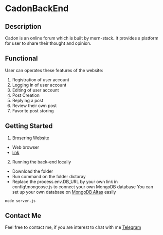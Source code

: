 # CadonBackEnd
## Description
Cadon is an online forum which is built by mern-stack. It provides a platform for user to share their thought and opinion.

## Functional
User can operates these features of the website:
1. Registration of user account
2. Logging in of user account
3. Editing of user account
4. Post Creation
5. Replying a post
6. Review their own post
7. Favorite post storing

## Getting Started
1. Brosering Website
* Web browser
* [link](https://cadon.herokuapp.com/)

2. Running the back-end locally
* Download the folder
* Run command on the folder dictoray
* Replace the process.env.DB_URL by your own link in config\mongoose.js to connect your own MongoDB database
You can set up your own database on [MongoDB Altas](https://www.mongodb.com/atlas/database) easily
```
node server.js
```


## Contact Me
Feel free to contact me, if you are interest to chat with me
[Telegram](https://t.me/kwwonggggg)
